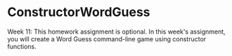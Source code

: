 # ConstructorWordGuess
Week 11: This homework assignment is optional.  In this week's assignment, you will create a Word Guess command-line game using constructor functions.
